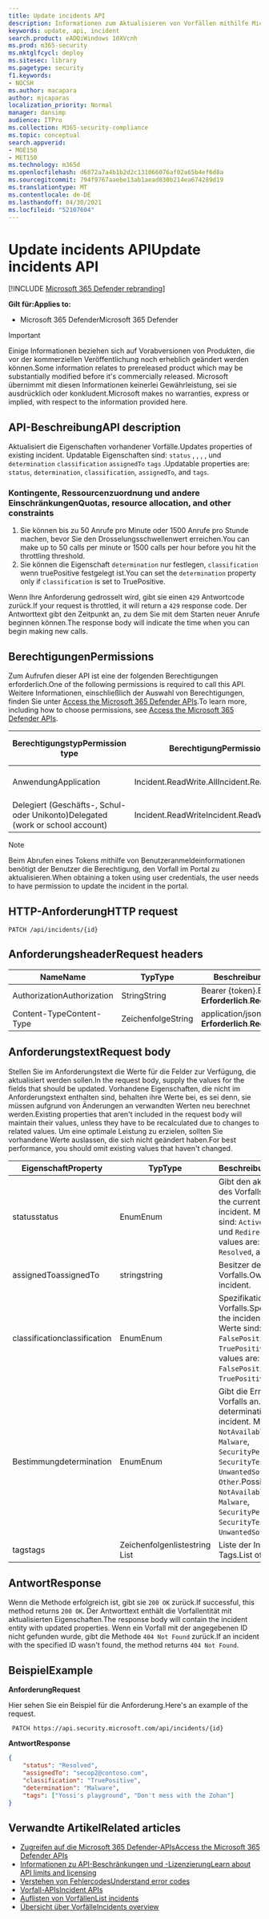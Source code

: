 ```yaml
---
title: Update incidents API
description: Informationen zum Aktualisieren von Vorfällen mithilfe Microsoft 365 Defender-API
keywords: update, api, incident
search.product: eADQiWindows 10XVcnh
ms.prod: m365-security
ms.mktglfcycl: deploy
ms.sitesec: library
ms.pagetype: security
f1.keywords:
- NOCSH
ms.author: macapara
author: mjcaparas
localization_priority: Normal
manager: dansimp
audience: ITPro
ms.collection: M365-security-compliance
ms.topic: conceptual
search.appverid:
- MOE150
- MET150
ms.technology: m365d
ms.openlocfilehash: d6872a7a4b1b2d2c131066076af02a65b4ef6d8a
ms.sourcegitcommit: 794f9767aaebe13ab1aead830b214ea674289d19
ms.translationtype: MT
ms.contentlocale: de-DE
ms.lasthandoff: 04/30/2021
ms.locfileid: "52107604"
---
```

# <a name="update-incidents-api"></a><span data-ttu-id="8ccf0-104">Update incidents API</span><span class="sxs-lookup"><span data-stu-id="8ccf0-104">Update incidents API</span></span>

[!INCLUDE [Microsoft 365 Defender rebranding](../includes/microsoft-defender.md)]

<span data-ttu-id="8ccf0-105">**Gilt für:**</span><span class="sxs-lookup"><span data-stu-id="8ccf0-105">**Applies to:**</span></span>

- <span data-ttu-id="8ccf0-106">Microsoft 365 Defender</span><span class="sxs-lookup"><span data-stu-id="8ccf0-106">Microsoft 365 Defender</span></span>

> [!IMPORTANT]
> <span data-ttu-id="8ccf0-107">Einige Informationen beziehen sich auf Vorabversionen von Produkten, die vor der kommerziellen Veröffentlichung noch erheblich geändert werden können.</span><span class="sxs-lookup"><span data-stu-id="8ccf0-107">Some information relates to prereleased product which may be substantially modified before it's commercially released.</span></span> <span data-ttu-id="8ccf0-108">Microsoft übernimmt mit diesen Informationen keinerlei Gewährleistung, sei sie ausdrücklich oder konkludent.</span><span class="sxs-lookup"><span data-stu-id="8ccf0-108">Microsoft makes no warranties, express or implied, with respect to the information provided here.</span></span>

## <a name="api-description"></a><span data-ttu-id="8ccf0-109">API-Beschreibung</span><span class="sxs-lookup"><span data-stu-id="8ccf0-109">API description</span></span>

<span data-ttu-id="8ccf0-110">Aktualisiert die Eigenschaften vorhandener Vorfälle.</span><span class="sxs-lookup"><span data-stu-id="8ccf0-110">Updates properties of existing incident.</span></span> <span data-ttu-id="8ccf0-111">Updatable Eigenschaften sind: ```status``` , , , , und ```determination``` ```classification``` ```assignedTo``` ```tags``` .</span><span class="sxs-lookup"><span data-stu-id="8ccf0-111">Updatable properties are: ```status```, ```determination```, ```classification```, ```assignedTo```, and ```tags```.</span></span>

### <a name="quotas-resource-allocation-and-other-constraints"></a><span data-ttu-id="8ccf0-112">Kontingente, Ressourcenzuordnung und andere Einschränkungen</span><span class="sxs-lookup"><span data-stu-id="8ccf0-112">Quotas, resource allocation, and other constraints</span></span>

1. <span data-ttu-id="8ccf0-113">Sie können bis zu 50 Anrufe pro Minute oder 1500 Anrufe pro Stunde machen, bevor Sie den Drosselungsschwellenwert erreichen.</span><span class="sxs-lookup"><span data-stu-id="8ccf0-113">You can make up to 50 calls per minute or 1500 calls per hour before you hit the throttling threshold.</span></span>
2. <span data-ttu-id="8ccf0-114">Sie können die Eigenschaft `determination` nur festlegen, `classification` wenn truePositive festgelegt ist.</span><span class="sxs-lookup"><span data-stu-id="8ccf0-114">You can set the `determination` property only if `classification` is set to TruePositive.</span></span>

<span data-ttu-id="8ccf0-115">Wenn Ihre Anforderung gedrosselt wird, gibt sie einen `429` Antwortcode zurück.</span><span class="sxs-lookup"><span data-stu-id="8ccf0-115">If your request is throttled, it will return a `429` response code.</span></span> <span data-ttu-id="8ccf0-116">Der Antworttext gibt den Zeitpunkt an, zu dem Sie mit dem Starten neuer Anrufe beginnen können.</span><span class="sxs-lookup"><span data-stu-id="8ccf0-116">The response body will indicate the time when you can begin making new calls.</span></span>

## <a name="permissions"></a><span data-ttu-id="8ccf0-117">Berechtigungen</span><span class="sxs-lookup"><span data-stu-id="8ccf0-117">Permissions</span></span>

<span data-ttu-id="8ccf0-118">Zum Aufrufen dieser API ist eine der folgenden Berechtigungen erforderlich.</span><span class="sxs-lookup"><span data-stu-id="8ccf0-118">One of the following permissions is required to call this API.</span></span> <span data-ttu-id="8ccf0-119">Weitere Informationen, einschließlich der Auswahl von Berechtigungen, finden Sie unter [Access the Microsoft 365 Defender APIs](api-access.md).</span><span class="sxs-lookup"><span data-stu-id="8ccf0-119">To learn more, including how to choose permissions, see [Access the Microsoft 365 Defender APIs](api-access.md).</span></span>

<span data-ttu-id="8ccf0-120">Berechtigungstyp</span><span class="sxs-lookup"><span data-stu-id="8ccf0-120">Permission type</span></span> | <span data-ttu-id="8ccf0-121">Berechtigung</span><span class="sxs-lookup"><span data-stu-id="8ccf0-121">Permission</span></span> | <span data-ttu-id="8ccf0-122">Anzeigename der Berechtigung</span><span class="sxs-lookup"><span data-stu-id="8ccf0-122">Permission display name</span></span>
-|-|-
<span data-ttu-id="8ccf0-123">Anwendung</span><span class="sxs-lookup"><span data-stu-id="8ccf0-123">Application</span></span> | <span data-ttu-id="8ccf0-124">Incident.ReadWrite.All</span><span class="sxs-lookup"><span data-stu-id="8ccf0-124">Incident.ReadWrite.All</span></span> | <span data-ttu-id="8ccf0-125">Lesen und Schreiben aller Vorfälle</span><span class="sxs-lookup"><span data-stu-id="8ccf0-125">Read and write all incidents</span></span>
<span data-ttu-id="8ccf0-126">Delegiert (Geschäfts-, Schul- oder Unikonto)</span><span class="sxs-lookup"><span data-stu-id="8ccf0-126">Delegated (work or school account)</span></span> | <span data-ttu-id="8ccf0-127">Incident.ReadWrite</span><span class="sxs-lookup"><span data-stu-id="8ccf0-127">Incident.ReadWrite</span></span> | <span data-ttu-id="8ccf0-128">Lese- und Schreibvorfälle</span><span class="sxs-lookup"><span data-stu-id="8ccf0-128">Read and write incidents</span></span>

> [!NOTE]
> <span data-ttu-id="8ccf0-129">Beim Abrufen eines Tokens mithilfe von Benutzeranmeldeinformationen benötigt der Benutzer die Berechtigung, den Vorfall im Portal zu aktualisieren.</span><span class="sxs-lookup"><span data-stu-id="8ccf0-129">When obtaining a token using user credentials, the user needs to have permission to update the incident in the portal.</span></span>

## <a name="http-request"></a><span data-ttu-id="8ccf0-130">HTTP-Anforderung</span><span class="sxs-lookup"><span data-stu-id="8ccf0-130">HTTP request</span></span>

```HTTP
PATCH /api/incidents/{id}
```

## <a name="request-headers"></a><span data-ttu-id="8ccf0-131">Anforderungsheader</span><span class="sxs-lookup"><span data-stu-id="8ccf0-131">Request headers</span></span>

<span data-ttu-id="8ccf0-132">Name</span><span class="sxs-lookup"><span data-stu-id="8ccf0-132">Name</span></span> | <span data-ttu-id="8ccf0-133">Typ</span><span class="sxs-lookup"><span data-stu-id="8ccf0-133">Type</span></span> | <span data-ttu-id="8ccf0-134">Beschreibung</span><span class="sxs-lookup"><span data-stu-id="8ccf0-134">Description</span></span>
-|-|-
<span data-ttu-id="8ccf0-135">Authorization</span><span class="sxs-lookup"><span data-stu-id="8ccf0-135">Authorization</span></span> | <span data-ttu-id="8ccf0-136">String</span><span class="sxs-lookup"><span data-stu-id="8ccf0-136">String</span></span> | <span data-ttu-id="8ccf0-137">Bearer {token}.</span><span class="sxs-lookup"><span data-stu-id="8ccf0-137">Bearer {token}.</span></span> <span data-ttu-id="8ccf0-138">**Erforderlich**.</span><span class="sxs-lookup"><span data-stu-id="8ccf0-138">**Required**.</span></span>
<span data-ttu-id="8ccf0-139">Content-Type</span><span class="sxs-lookup"><span data-stu-id="8ccf0-139">Content-Type</span></span> | <span data-ttu-id="8ccf0-140">Zeichenfolge</span><span class="sxs-lookup"><span data-stu-id="8ccf0-140">String</span></span> | <span data-ttu-id="8ccf0-141">application/json.</span><span class="sxs-lookup"><span data-stu-id="8ccf0-141">application/json.</span></span> <span data-ttu-id="8ccf0-142">**Erforderlich**.</span><span class="sxs-lookup"><span data-stu-id="8ccf0-142">**Required**.</span></span>

## <a name="request-body"></a><span data-ttu-id="8ccf0-143">Anforderungstext</span><span class="sxs-lookup"><span data-stu-id="8ccf0-143">Request body</span></span>

<span data-ttu-id="8ccf0-144">Stellen Sie im Anforderungstext die Werte für die Felder zur Verfügung, die aktualisiert werden sollen.</span><span class="sxs-lookup"><span data-stu-id="8ccf0-144">In the request body, supply the values for the fields that should be updated.</span></span> <span data-ttu-id="8ccf0-145">Vorhandene Eigenschaften, die nicht im Anforderungstext enthalten sind, behalten ihre Werte bei, es sei denn, sie müssen aufgrund von Änderungen an verwandten Werten neu berechnet werden.</span><span class="sxs-lookup"><span data-stu-id="8ccf0-145">Existing properties that aren't included in the request body will maintain their values, unless they have to be recalculated due to changes to related values.</span></span> <span data-ttu-id="8ccf0-146">Um eine optimale Leistung zu erzielen, sollten Sie vorhandene Werte auslassen, die sich nicht geändert haben.</span><span class="sxs-lookup"><span data-stu-id="8ccf0-146">For best performance, you should omit existing values that haven't changed.</span></span>

<span data-ttu-id="8ccf0-147">Eigenschaft</span><span class="sxs-lookup"><span data-stu-id="8ccf0-147">Property</span></span> | <span data-ttu-id="8ccf0-148">Typ</span><span class="sxs-lookup"><span data-stu-id="8ccf0-148">Type</span></span> | <span data-ttu-id="8ccf0-149">Beschreibung</span><span class="sxs-lookup"><span data-stu-id="8ccf0-149">Description</span></span>
-|-|-
<span data-ttu-id="8ccf0-150">status</span><span class="sxs-lookup"><span data-stu-id="8ccf0-150">status</span></span> | <span data-ttu-id="8ccf0-151">Enum</span><span class="sxs-lookup"><span data-stu-id="8ccf0-151">Enum</span></span> | <span data-ttu-id="8ccf0-152">Gibt den aktuellen Status des Vorfalls an.</span><span class="sxs-lookup"><span data-stu-id="8ccf0-152">Specifies the current status of the incident.</span></span> <span data-ttu-id="8ccf0-153">Mögliche Werte sind: ```Active``` ```Resolved``` , , und ```Redirected``` .</span><span class="sxs-lookup"><span data-stu-id="8ccf0-153">Possible values are: ```Active```, ```Resolved```, and ```Redirected```.</span></span>
<span data-ttu-id="8ccf0-154">assignedTo</span><span class="sxs-lookup"><span data-stu-id="8ccf0-154">assignedTo</span></span> | <span data-ttu-id="8ccf0-155">string</span><span class="sxs-lookup"><span data-stu-id="8ccf0-155">string</span></span> | <span data-ttu-id="8ccf0-156">Besitzer des Vorfalls.</span><span class="sxs-lookup"><span data-stu-id="8ccf0-156">Owner of the incident.</span></span>
<span data-ttu-id="8ccf0-157">classification</span><span class="sxs-lookup"><span data-stu-id="8ccf0-157">classification</span></span> | <span data-ttu-id="8ccf0-158">Enum</span><span class="sxs-lookup"><span data-stu-id="8ccf0-158">Enum</span></span> | <span data-ttu-id="8ccf0-159">Spezifikation des Vorfalls.</span><span class="sxs-lookup"><span data-stu-id="8ccf0-159">Specification of the incident.</span></span> <span data-ttu-id="8ccf0-160">Mögliche Werte sind: ```Unknown```, ```FalsePositive``` und ```TruePositive```.</span><span class="sxs-lookup"><span data-stu-id="8ccf0-160">Possible values are: ```Unknown```, ```FalsePositive```, ```TruePositive```.</span></span>
<span data-ttu-id="8ccf0-161">Bestimmung</span><span class="sxs-lookup"><span data-stu-id="8ccf0-161">determination</span></span> | <span data-ttu-id="8ccf0-162">Enum</span><span class="sxs-lookup"><span data-stu-id="8ccf0-162">Enum</span></span> | <span data-ttu-id="8ccf0-163">Gibt die Ermittlung des Vorfalls an.</span><span class="sxs-lookup"><span data-stu-id="8ccf0-163">Specifies the determination of the incident.</span></span> <span data-ttu-id="8ccf0-164">Mögliche Werte: ```NotAvailable```, ```Apt```, ```Malware```, ```SecurityPersonnel```, ```SecurityTesting```, ```UnwantedSoftware```, ```Other```.</span><span class="sxs-lookup"><span data-stu-id="8ccf0-164">Possible values are: ```NotAvailable```, ```Apt```, ```Malware```, ```SecurityPersonnel```, ```SecurityTesting```, ```UnwantedSoftware```, ```Other```.</span></span>
<span data-ttu-id="8ccf0-165">tags</span><span class="sxs-lookup"><span data-stu-id="8ccf0-165">tags</span></span> | <span data-ttu-id="8ccf0-166">Zeichenfolgenliste</span><span class="sxs-lookup"><span data-stu-id="8ccf0-166">string List</span></span> | <span data-ttu-id="8ccf0-167">Liste der Incident-Tags.</span><span class="sxs-lookup"><span data-stu-id="8ccf0-167">List of Incident tags.</span></span>

## <a name="response"></a><span data-ttu-id="8ccf0-168">Antwort</span><span class="sxs-lookup"><span data-stu-id="8ccf0-168">Response</span></span>

<span data-ttu-id="8ccf0-169">Wenn die Methode erfolgreich ist, gibt sie `200 OK` zurück.</span><span class="sxs-lookup"><span data-stu-id="8ccf0-169">If successful, this method returns `200 OK`.</span></span> <span data-ttu-id="8ccf0-170">Der Antworttext enthält die Vorfallentität mit aktualisierten Eigenschaften.</span><span class="sxs-lookup"><span data-stu-id="8ccf0-170">The response body will contain the incident entity with updated properties.</span></span> <span data-ttu-id="8ccf0-171">Wenn ein Vorfall mit der angegebenen ID nicht gefunden wurde, gibt die Methode `404 Not Found` zurück.</span><span class="sxs-lookup"><span data-stu-id="8ccf0-171">If an incident with the specified ID wasn't found, the method returns `404 Not Found`.</span></span>

## <a name="example"></a><span data-ttu-id="8ccf0-172">Beispiel</span><span class="sxs-lookup"><span data-stu-id="8ccf0-172">Example</span></span>

<span data-ttu-id="8ccf0-173">**Anforderung**</span><span class="sxs-lookup"><span data-stu-id="8ccf0-173">**Request**</span></span>

<span data-ttu-id="8ccf0-174">Hier sehen Sie ein Beispiel für die Anforderung.</span><span class="sxs-lookup"><span data-stu-id="8ccf0-174">Here's an example of the request.</span></span>

```HTTP
 PATCH https://api.security.microsoft.com/api/incidents/{id}
```

<span data-ttu-id="8ccf0-175">**Antwort**</span><span class="sxs-lookup"><span data-stu-id="8ccf0-175">**Response**</span></span>

```json
{
    "status": "Resolved",
    "assignedTo": "secop2@contoso.com",
    "classification": "TruePositive",
    "determination": "Malware",
    "tags": ["Yossi's playground", "Don't mess with the Zohan"]
}
```

## <a name="related-articles"></a><span data-ttu-id="8ccf0-176">Verwandte Artikel</span><span class="sxs-lookup"><span data-stu-id="8ccf0-176">Related articles</span></span>

- [<span data-ttu-id="8ccf0-177">Zugreifen auf die Microsoft 365 Defender-APIs</span><span class="sxs-lookup"><span data-stu-id="8ccf0-177">Access the Microsoft 365 Defender APIs</span></span>](api-access.md)
- [<span data-ttu-id="8ccf0-178">Informationen zu API-Beschränkungen und -Lizenzierung</span><span class="sxs-lookup"><span data-stu-id="8ccf0-178">Learn about API limits and licensing</span></span>](api-terms.md)
- [<span data-ttu-id="8ccf0-179">Verstehen von Fehlercodes</span><span class="sxs-lookup"><span data-stu-id="8ccf0-179">Understand error codes</span></span>](api-error-codes.md)
- [<span data-ttu-id="8ccf0-180">Vorfall-APIs</span><span class="sxs-lookup"><span data-stu-id="8ccf0-180">Incident APIs</span></span>](api-incident.md)
- [<span data-ttu-id="8ccf0-181">Auflisten von Vorfällen</span><span class="sxs-lookup"><span data-stu-id="8ccf0-181">List incidents</span></span>](api-list-incidents.md)
- [<span data-ttu-id="8ccf0-182">Übersicht über Vorfälle</span><span class="sxs-lookup"><span data-stu-id="8ccf0-182">Incidents overview</span></span>](incidents-overview.md)
